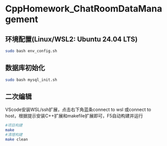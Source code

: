 # CppHomework_ChatRoomDataManagement
## 环境配置(Linux/WSL2: Ubuntu 24.04 LTS)
```sh
sudo bash env_config.sh
```
## 数据库初始化
```sh
sudo bash mysql_init.sh
```
## 二次编辑
VScode安装WSL/ssh扩展，点击右下角蓝条connect to wsl 或connect to host，根据提示安装C++扩展和makefile扩展即可，F5自动构建并运行
```sh
#项目构建
make
#清理构建
make clean
```

